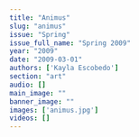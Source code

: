 ```yaml
---
title: "Animus"
slug: "animus"
issue: "Spring"
issue_full_name: "Spring 2009"
year: "2009"
date: "2009-03-01"
authors: ['Kayla Escobedo']
section: "art"
audio: []
main_image: ""
banner_image: ""
images: ['animus.jpg']
videos: []
---
```

